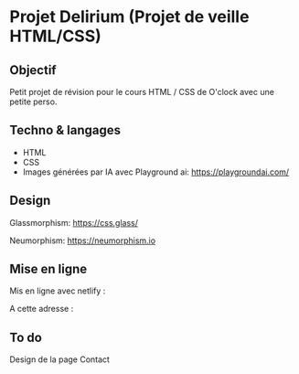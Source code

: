 # Projet Delirium (Projet de veille HTML/CSS)

## Objectif

Petit projet de révision pour le cours HTML / CSS de O'clock avec une petite perso.

## Techno & langages

- HTML
- CSS
- Images générées par IA avec Playground ai: https://playgroundai.com/

## Design

Glassmorphism: https://css.glass/

Neumorphism: https://neumorphism.io

## Mise en ligne

Mis en ligne avec netlify :

A cette adresse :

## To do

Design de la page Contact
